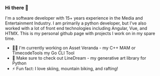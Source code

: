 ### Hi there 👋

I'm a software developer with 15+ years experience in the Media and Entertainment Industry. I am primarily a python developer, but I've also worked with a lot of front end technologies including Angular, Vue, and HTMX. 
This is my personal github page with projects I work on in my spare time. 

- 👨‍💻 I'm currently working on Asset Veranda - my C++ MAM or TimecodeTools my Go CLI Tool
- 🔭 Make sure to check out LineDream - my generative art library for Python
- ⚡ Fun fact: I love skiing, mountain biking, and rafting!
